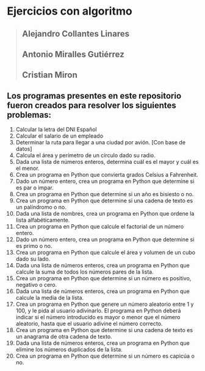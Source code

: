 # **Ejercicios con algoritmo**

> ## Alejandro Collantes Linares
>
> ## Antonio Miralles Gutiérrez
>
> ## Cristian Miron



## Los programas presentes en este repositorio fueron creados para resolver los siguientes problemas: 

1. Calcular la letra del DNI Español 
2. Calcular el salario de un empleado 
3. Determinar la ruta para llegar a una ciudad por avión. [Con base de datos]
4. Calcula el área y perímetro de un círculo dado su radio. 
5. Dada una lista de números enteros, determina cuál es el mayor y cuál es el menor. 
6. Crea un programa en Python que convierta grados Celsius a Fahrenheit. 
7. Dado un número entero, crea un programa en Python que determine si es par o impar. 
8. Crea un programa en Python que determine si un año es bisiesto o no. 
9. Crea un programa en Python que determine si una cadena de texto es un palíndromo o no. 
10. Dada una lista de nombres, crea un programa en Python que ordene la lista alfabéticamente. 
11. Crea un programa en Python que calcule el factorial de un número entero. 
12. Dado un número entero, crea un programa en Python que determine si es primo o no. 
13. Crea un programa en Python que calcule el área y volumen de un cubo dado su lado. 
14. Dada una lista de números enteros, crea un programa en Python que calcule la suma de todos los números pares de la lista. 
15. Crea un programa en Python que determine si un número es positivo, negativo o cero. 
16. Dada una lista de números enteros, crea un programa en Python que calcule la media de la lista. 
17. Crea un programa en Python que genere un número aleatorio entre 1 y 100, y le pida al usuario adivinarlo. El programa en Python deberá indicar si el número introducido es mayor o menor que el número aleatorio, hasta que el usuario adivine el número correcto. 
18. Crea un programa en Python que determine si una cadena de texto es un anagrama de otra cadena de texto. 
19. Dada una lista de números enteros, crea un programa en Python que elimine los números duplicados de la lista. 
20. Crea un programa en Python que determine si un número es capicúa o no.

